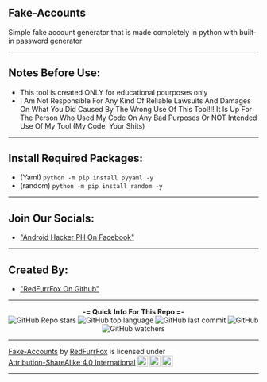 ## Fake-Accounts
Simple fake account generator that is made completely in python with built-in password generator

---

## Notes Before Use:
 - This tool is created ONLY for educational pourposes only
 - I Am Not Responsible For Any Kind Of Reliable Lawsuits And Damages On What You Did Caused By The Wrong Use Of This Tool!!! It Is Up For The Person Who Used My Code On Any Bad Purposes Or NOT Intended Use Of My Tool (My Code, Your Shits)

---

## Install Required Packages:
 - (Yaml) `python -m pip install pyyaml -y`
 - (random) `python -m pip install random -y`

---

## Join Our Socials: 

 - ["Android Hacker PH On Facebook"](https://www.facebook.com/groups/1778790372291663)

---
  
## Created By: 
  
 - ["RedFurrFox On Github"](https://github.com/RedFurrFox)

---

<p align="center"> 
    <b>-= Quick Info For This Repo =-</b><br>
    <img alt="GitHub Repo stars" src="https://img.shields.io/github/stars/RedFurrFox/Fake-Accounts?style=social">
    <img alt="GitHub top language" src="https://img.shields.io/github/languages/top/RedFurrFox/Fake-Accounts">
    <img alt="GitHub last commit" src="https://img.shields.io/github/last-commit/RedFurrFox/Fake-Accounts">
    <img alt="GitHub" src="https://img.shields.io/github/license/RedFurrFox/Fake-Accounts">
    <img alt="GitHub watchers" src="https://img.shields.io/github/watchers/RedFurrFox/Fake-Accounts?style=social">
</p>

---
 
<p xmlns:cc="http://creativecommons.org/ns#" xmlns:dct="http://purl.org/dc/terms/"><a property="dct:title" rel="cc:attributionURL" href="https://github.com/RedFurrFox/Fake-Accounts">Fake-Accounts</a> by <a rel="cc:attributionURL dct:creator" property="cc:attributionName" href="https://github.com/RedFurrFox">RedFurrFox</a> is licensed under <a href="http://creativecommons.org/licenses/by-sa/4.0/?ref=chooser-v1" target="_blank" rel="license noopener noreferrer" style="display:inline-block;">Attribution-ShareAlike 4.0 International<img style="height:22px!important;margin-left:3px;vertical-align:text-bottom;" src="https://mirrors.creativecommons.org/presskit/icons/cc.svg?ref=chooser-v1"><img style="height:22px!important;margin-left:3px;vertical-align:text-bottom;" src="https://mirrors.creativecommons.org/presskit/icons/by.svg?ref=chooser-v1"><img style="height:22px!important;margin-left:3px;vertical-align:text-bottom;" src="https://mirrors.creativecommons.org/presskit/icons/sa.svg?ref=chooser-v1"></a></p>
 
---
